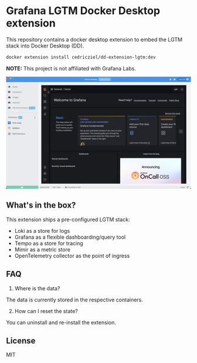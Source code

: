 # Grafana LGTM Docker Desktop extension

This repository contains a docker desktop extension to embed the LGTM stack
into Docker Desktop (DD).

```bash
docker extension install cedricziel/dd-extension-lgtm:dev
```

**NOTE:** This project is not affiliated with Grafana Labs.

![Docker Desktop Screenshot](images/splash.png)

## What's in the box?

This extension ships a pre-configured LGTM stack:

* Loki as a store for logs
* Grafana as a flexible dashboarding/query tool
* Tempo as a store for tracing
* Mimir as a metric store
* OpenTelemetry collector as the point of ingress

## FAQ

1. Where is the data?

The data is currently stored in the respective containers.

2. How can I reset the state?

You can uninstall and re-install the extension.

## License

MIT
